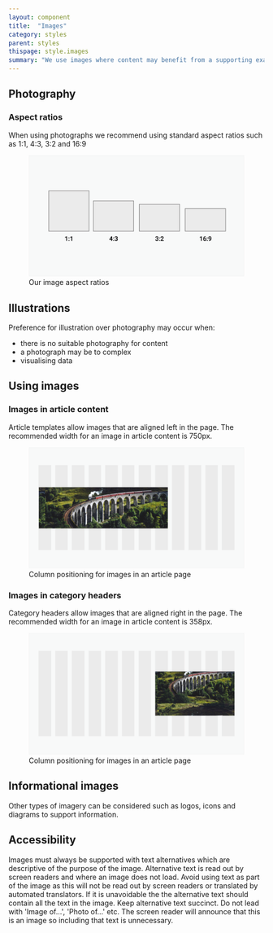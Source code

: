 ```yaml
---
layout: component
title:  "Images"
category: styles
parent: styles
thispage: style.images
summary: "We use images where content may benefit from a supporting example to clarify information"
---
```


## Photography

### Aspect ratios

When using photographs we recommend using standard aspect ratios such as 1:1, 4:3, 3:2 and 16:9

<figure class="example__content">
<img alt="Box shapes representing the four recommended image aspect ratios." src="/assets/images/ratios-image.png">
<figcaption>Our image aspect ratios</figcaption>
</figure>

## Illustrations

Preference for illustration over photography may occur when:

* there is no suitable photography for content
* a photograph may be to complex
* visualising data

## Using images

### Images in article content

Article templates allow images that are aligned left in the page. The recommended width for an image in article content is 750px.

<figure class="example__content">
<img alt="A photograph spans over eight columns on the page layout and is left aligned." src="/assets/images/article-image.png">
<figcaption>Column positioning for images in an article page</figcaption>
</figure>

### Images in category headers

Category headers allow images that are aligned right in the page. The recommended width for an image in article content is 358px.

<figure class="example__content">
<img alt="A photograph spans over four columns on the page layout and is right aligned." src="/assets/images/category-image.png">
<figcaption>Column positioning for images in an article page</figcaption>
</figure>

## Informational images

Other types of imagery can be considered such as logos, icons and diagrams to support information.

## Accessibility

Images must always be supported with text alternatives which are descriptive of the purpose of the image. Alternative text is read out by screen readers and where an image does not load. Avoid using text as part of the image as this will not be read out by screen readers or translated by automated translators. If it is unavoidable the the alternative text should contain all the text in the image. Keep alternative text succinct. Do not lead with 'Image of...', 'Photo of...' etc. The screen reader will announce that this is an image so including that text is unnecessary.
